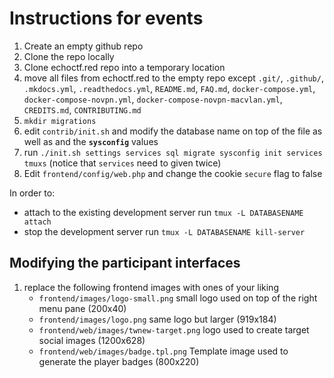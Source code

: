 # Instructions for events
1. Create an empty github repo
2. Clone the repo locally
3. Clone echoctf.red repo into a temporary location
4. move all files from echoctf.red to the empty repo except `.git/`, `.github/`,
   `.mkdocs.yml`, `.readthedocs.yml`, `README.md`, `FAQ.md`,
   `docker-compose.yml`, `docker-compose-novpn.yml`, `docker-compose-novpn-macvlan.yml`,
   `CREDITS.md`, `CONTRIBUTING.md`
5. `mkdir migrations`
6. edit `contrib/init.sh` and modify the database name on top of the file as well as and the **`sysconfig`** values
7. run `./init.sh settings services sql migrate sysconfig init services tmuxs` (notice that `services` need to given twice)
8. Edit `frontend/config/web.php` and change the cookie `secure` flag to false

In order to:
* attach to the existing development server run `tmux -L DATABASENAME attach`
* stop the development server run `tmux -L DATABASENAME kill-server`

## Modifying the participant interfaces
1. replace the following frontend images with ones of your liking
   * `frontend/images/logo-small.png` small logo used on top of the right menu pane (200x40)
   * `frontend/images/logo.png` same logo but larger (919x184)
   * `frontend/web/images/twnew-target.png` logo used to create target social images (1200x628)
   * `frontend/web/images/badge.tpl.png` Template image used to generate the player badges (800x220)
